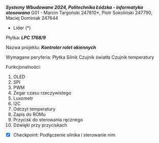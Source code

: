 ***Systemy Wbudowane 2024, Politechnika Łódzka - informatyka stosowana***
G01 - Marcin Targoński 247810*, Piotr Sokoliński 247790, Maciej Dominiak 247644
 - Lider (*)

Płytka:
***LPC 1768/9***

Nazwa projektu:
***Kontroler rolet okiennych***

Wymagane peryferia:
Płytka
Silnik
Czujnik światła
Czujnik temperatury

Funkcjonalności:
1. OLED
2. SPI
3. PWM
4. Zegar czasu rzeczywistego
5. Luxometr
6. I2C
7. Odczyt temperatury
8. Zapis do ROMu
9. Przycisk do sterowania ręcznego
10. Dźwięki przy przyciskach

- [x] Checkpoint:
Podłączenie silnika i sterowanie nim
